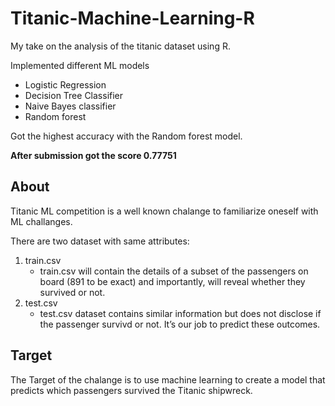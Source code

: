# Titanic-Machine-Learning-R

My take on the analysis of the titanic dataset using R.

Implemented different ML models
- Logistic Regression
- Decision Tree Classifier
- Naive Bayes classifier
- Random forest

Got the highest accuracy with the Random forest model.

**After submission got the score 0.77751** 

## About
Titanic ML competition is a well known chalange to familiarize oneself with ML challanges.

There are two dataset with same attributes:

1. train.csv
   - train.csv will contain the details of a subset of the passengers on board (891 to be exact) and importantly, will reveal whether they survived or not.
2. test.csv
   - test.csv dataset contains similar information but does not disclose if the passenger survivd or not. It’s our job to predict these outcomes.

## Target

The Target of the chalange is to use machine learning to create a model that predicts which passengers survived the Titanic shipwreck.
